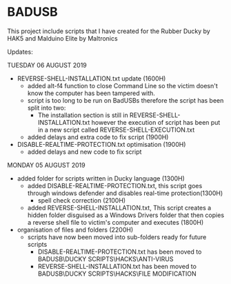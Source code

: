 # BADUSB
This project include scripts that I have created for the Rubber Ducky by HAK5 and Malduino Elite by Maltronics

Updates:

TUESDAY 06 AUGUST 2019
 - REVERSE-SHELL-INSTALLATION.txt update (1600H)
    - added alt-f4 function to close Command Line so the victim doesn't know the computer has been tampered with.
    - script is too long to be run on BadUSBs therefore the script has been split into two:
       - The installation section is still in REVERSE-SHELL-INSTALLATION.txt however the execution of script has been put in a new script called REVERSE-SHELL-EXECUTION.txt
    - added delays and extra code to fix script (1900H)
 - DISABLE-REALTIME-PROTECTION.txt optimisation (1900H)
    - added delays and new code to fix script
    
MONDAY 05 AUGUST 2019
 - added folder for scripts written in Ducky language (1300H)
    - added DISABLE-REALTIME-PROTECTION.txt, this script goes through windows defender and disables real-time protection(1300H)
       - spell check correction (2100H)
    - added REVERSE-SHELL-INSTALLATION.txt, This script creates a hidden folder disguised as a Windows Drivers folder that then copies a reverse shell file to victim's computer and executes (1800H)
 - organisation of files and folders (2200H)
    - scripts have now been moved into sub-folders ready for future scripts
       - DISABLE-REALTIME-PROTECTION.txt has been moved to BADUSB\DUCKY SCRIPTS\HACKS\ANTI-VIRUS
       - REVERSE-SHELL-INSTALLATION.txt has been moved to BADUSB\DUCKY SCRIPTS\HACKS\FILE MODIFICATION
